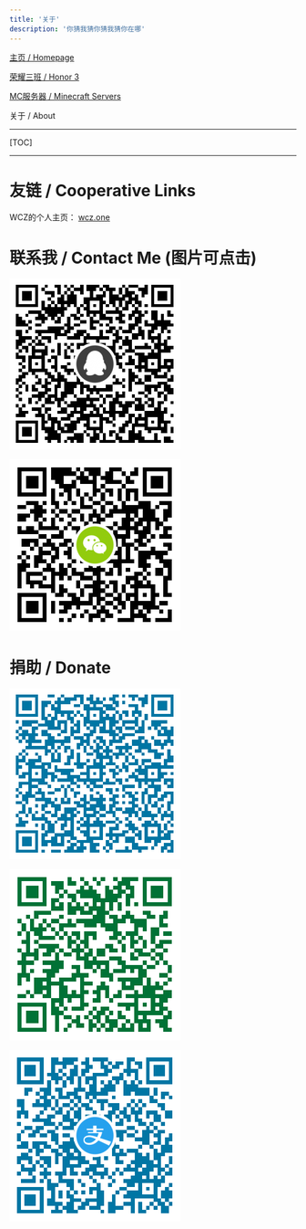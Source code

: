 ```yaml
---
title: '关于'
description: '你猜我猜你猜我猜你在哪'
---
```


[主页 / Homepage](http://zhilu.fun)

[荣耀三班 / Honor 3](http://zhilu.fun/honor3)

[MC服务器 / Minecraft Servers](http://zhilu.fun/mc)

关于 / About

------

[TOC]

------

# 友链 / Cooperative Links

WCZ的个人主页： [wcz.one](http://wcz.one)

# 联系我 / Contact Me (图片可点击)

<a href="https://qm.qq.com/cgi-bin/qm/qr?k=By2DluATPoV1etsCS0xctV5Re-XNm7QX"><img border="0" src="/img/QQ.png" /></a>

<a href ="https://u.wechat.com/MExxXhrih9746MRfr7DjEJU"><img border="0" src="/img/WeChat.png" /></a>

# 捐助 / Donate

![](/img/QQPay.png)

![](/img/WeChatPay.png)

![](/img/AliPay.png)

